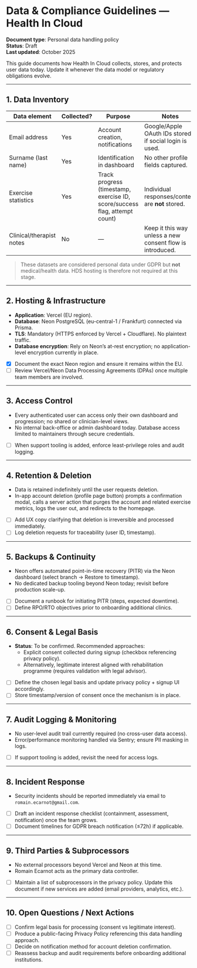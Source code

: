 # Data & Compliance Guidelines — Health In Cloud

**Document type**: Personal data handling policy  
**Status**: Draft  
**Last updated**: October 2025

This guide documents how Health In Cloud collects, stores, and protects user data today. Update it whenever the data model or regulatory obligations evolve.

---

## 1. Data Inventory
| Data element | Collected? | Purpose | Notes |
|--------------|------------|---------|-------|
| Email address | Yes | Account creation, notifications | Google/Apple OAuth IDs stored if social login is used. |
| Surname (last name) | Yes | Identification in dashboard | No other profile fields captured. |
| Exercise statistics | Yes | Track progress (timestamp, exercise ID, score/success flag, attempt count) | Individual responses/content are **not** stored. |
| Clinical/therapist notes | No | — | Keep it this way unless a new consent flow is introduced. |

> These datasets are considered personal data under GDPR but **not** medical/health data. HDS hosting is therefore not required at this stage.

---

## 2. Hosting & Infrastructure
- **Application**: Vercel (EU region).
- **Database**: Neon PostgreSQL (eu-central-1 / Frankfurt) connected via Prisma.
- **TLS**: Mandatory (HTTPS enforced by Vercel + Cloudflare). No plaintext traffic.
- **Database encryption**: Rely on Neon’s at-rest encryption; no application-level encryption currently in place.

- [x] Document the exact Neon region and ensure it remains within the EU.
- [ ] Review Vercel/Neon Data Processing Agreements (DPAs) once multiple team members are involved.

---

## 3. Access Control
- Every authenticated user can access only their own dashboard and progression; no shared or clinician-level views.
- No internal back-office or admin dashboard today. Database access limited to maintainers through secure credentials.
- [ ] When support tooling is added, enforce least-privilege roles and audit logging.

---

## 4. Retention & Deletion
- Data is retained indefinitely until the user requests deletion.
- In-app account deletion (profile page button) prompts a confirmation modal, calls a server action that purges the account and related exercise metrics, logs the user out, and redirects to the homepage.
- [ ] Add UX copy clarifying that deletion is irreversible and processed immediately.
- [ ] Log deletion requests for traceability (user ID, timestamp).

---

## 5. Backups & Continuity
- Neon offers automated point-in-time recovery (PITR) via the Neon dashboard (select branch → Restore to timestamp).
- No dedicated backup tooling beyond Neon today; revisit before production scale-up.
- [ ] Document a runbook for initiating PITR (steps, expected downtime).
- [ ] Define RPO/RTO objectives prior to onboarding additional clinics.

---

## 6. Consent & Legal Basis
- **Status**: To be confirmed. Recommended approaches:
  - Explicit consent collected during signup (checkbox referencing privacy policy).
  - Alternatively, legitimate interest aligned with rehabilitation programme (requires validation with legal advisor).
- [ ] Define the chosen legal basis and update privacy policy + signup UI accordingly.
- [ ] Store timestamp/version of consent once the mechanism is in place.

---

## 7. Audit Logging & Monitoring
- No user-level audit trail currently required (no cross-user data access).
- Error/performance monitoring handled via Sentry; ensure PII masking in logs.
- [ ] If support tooling is added, revisit the need for access logs.

---

## 8. Incident Response
- Security incidents should be reported immediately via email to `romain.ecarnot@gmail.com`.
- [ ] Draft an incident response checklist (containment, assessment, notification) once the team grows.
- [ ] Document timelines for GDPR breach notification (≤72h) if applicable.

---

## 9. Third Parties & Subprocessors
- No external processors beyond Vercel and Neon at this time.
- Romain Ecarnot acts as the primary data controller.
- [ ] Maintain a list of subprocessors in the privacy policy. Update this document if new services are added (email providers, analytics, etc.).

---

## 10. Open Questions / Next Actions
- [ ] Confirm legal basis for processing (consent vs legitimate interest).
- [ ] Produce a public-facing Privacy Policy referencing this data handling approach.
- [ ] Decide on notification method for account deletion confirmation.
- [ ] Reassess backup and audit requirements before onboarding additional institutions.
